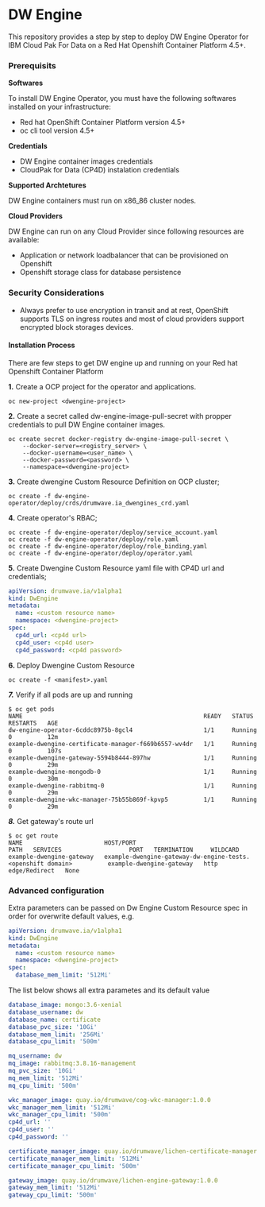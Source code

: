 # DW Engine

This repository provides a step by step to deploy DW Engine Operator for IBM Cloud Pak For Data on a Red Hat Openshift Container Platform 4.5+.

### Prerequisits

**Softwares**

To install DW Engine Operator, you must have the following softwares installed on your infrastructure:

* Red hat OpenShift Container Platform version 4.5+
* oc cli tool version 4.5+

**Credentials**
* DW Engine container images credentials
* CloudPak for Data (CP4D) instalation credentials

**Supported Archtetures**

DW Engine containers must run on x86_86 cluster nodes.

**Cloud Providers**

DW Engine can run on any Cloud Provider since following resources are available:

- Application or network loadbalancer that can be provisioned on Openshift
- Openshift storage class for database persistence

### Security Considerations

- Always prefer to use encryption in transit and at rest, OpenShift supports TLS on ingress routes and most of cloud providers support encrypted block storages devices.

#### Installation Process

There are few steps to get DW engine up and running on your Red hat Openshift Container Platform

**1.** Create a OCP project for the operator and applications.

```shell
oc new-project <dwengine-project>
```

**2.** Create a secret called dw-engine-image-pull-secret with propper credentials to pull DW Engine container images.

```shell
oc create secret docker-registry dw-engine-image-pull-secret \
    --docker-server=<registry_server> \
    --docker-username=<user_name> \
    --docker-password=<password> \
    --namespace=<dwengine-project>
```

**3.** Create dwengine Custom Resource Definition on OCP cluster;

```shell
oc create -f dw-engine-operator/deploy/crds/drumwave.ia_dwengines_crd.yaml
```

**4.** Create operator's RBAC;

```shell
oc create -f dw-engine-operator/deploy/service_account.yaml
oc create -f dw-engine-operator/deploy/role.yaml
oc create -f dw-engine-operator/deploy/role_binding.yaml
oc create -f dw-engine-operator/deploy/operator.yaml
```

**5.** Create Dwengine Custom Resource yaml file with CP4D url and credentials;

```yaml
apiVersion: drumwave.ia/v1alpha1
kind: DwEngine
metadata:
  name: <custom resource name>
  namespace: <dwengine-project>
spec:
  cp4d_url: <cp4d url>
  cp4d_user: <cp4d user>
  cp4d_password: <cp4d password>
```

**6.** Deploy Dwengine Custom Resource

```shell
oc create -f <manifest>.yaml
```

***7.*** Verify if all pods are up and running
```shell
$ oc get pods
NAME                                                   READY   STATUS    RESTARTS   AGE
dw-engine-operator-6cddc8975b-8gcl4                    1/1     Running   0          12m
example-dwengine-certificate-manager-f669b6557-wv4dr   1/1     Running   0          107s
example-dwengine-gateway-5594b8444-897hw               1/1     Running   0          29m
example-dwengine-mongodb-0                             1/1     Running   0          30m
example-dwengine-rabbitmq-0                            1/1     Running   0          29m
example-dwengine-wkc-manager-75b55b869f-kpvp5          1/1     Running   0          29m
```

***8.*** Get gateway's route url
```shell
$ oc get route
NAME                       HOST/PORT                                                                                                                    PATH   SERVICES                   PORT   TERMINATION     WILDCARD
example-dwengine-gateway   example-dwengine-gateway-dw-engine-tests.<openshift domain>          example-dwengine-gateway   http   edge/Redirect   None
```

### Advanced configuration

Extra parameters can be passed on Dw Engine Custom Resource spec in order for overwrite default values, e.g.

```yaml
apiVersion: drumwave.ia/v1alpha1
kind: DwEngine
metadata:
  name: <custom resource name>
  namespace: <dwengine-project>
spec:
  database_mem_limit: '512Mi'
```

The list below shows all extra parametes and its default value

```yaml
database_image: mongo:3.6-xenial
database_username: dw
database_name: certificate
database_pvc_size: '10Gi'
database_mem_limit: '256Mi'
database_cpu_limit: '500m'

mq_username: dw
mq_image: rabbitmq:3.8.16-management
mq_pvc_size: '10Gi'
mq_mem_limit: '512Mi'
mq_cpu_limit: '500m'

wkc_manager_image: quay.io/drumwave/cog-wkc-manager:1.0.0
wkc_manager_mem_limit: '512Mi'
wkc_manager_cpu_limit: '500m'
cp4d_url: ''
cp4d_user: ''
cp4d_password: ''

certificate_manager_image: quay.io/drumwave/lichen-certificate-manager:1.0.0
certificate_manager_mem_limit: '512Mi'
certificate_manager_cpu_limit: '500m'

gateway_image: quay.io/drumwave/lichen-engine-gateway:1.0.0
gateway_mem_limit: '512Mi'
gateway_cpu_limit: '500m'
```